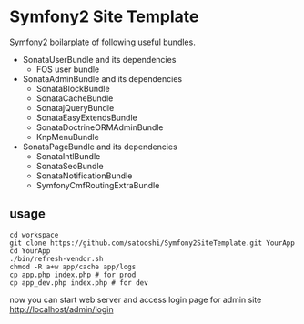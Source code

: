 Symfony2 Site Template
=================
Symfony2 boilarplate of following useful bundles.

* SonataUserBundle and its dependencies
    * FOS user bundle
* SonataAdminBundle and its dependencies
    * SonataBlockBundle
    * SonataCacheBundle
    * SonatajQueryBundle
    * SonataEasyExtendsBundle
    * SonataDoctrineORMAdminBundle
    * KnpMenuBundle
* SonataPageBundle and its dependencies
    * SonataIntlBundle
    * SonataSeoBundle
    * SonataNotificationBundle
    * SymfonyCmfRoutingExtraBundle

## usage

    cd workspace
    git clone https://github.com/satooshi/Symfony2SiteTemplate.git YourApp
    cd YourApp
    ./bin/refresh-vendor.sh
    chmod -R a+w app/cache app/logs
    cp app.php index.php # for prod
    cp app_dev.php index.php # for dev

now you can start web server and access login page for admin site [http://localhost/admin/login](http://localhost/admin/login) 

